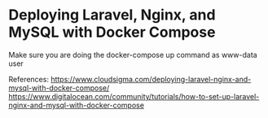 # Deploying Laravel, Nginx, and MySQL with Docker Compose

Make sure you are doing the docker-compose up command as www-data user

References:
https://www.cloudsigma.com/deploying-laravel-nginx-and-mysql-with-docker-compose/
https://www.digitalocean.com/community/tutorials/how-to-set-up-laravel-nginx-and-mysql-with-docker-compose

